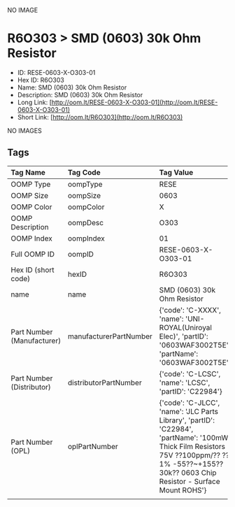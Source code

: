 


  
NO IMAGE  
# R6O303 > SMD (0603) 30k Ohm Resistor

- ID: RESE-0603-X-O303-01
- Hex ID: R6O303
- Name: SMD (0603) 30k Ohm Resistor
- Description: SMD (0603) 30k Ohm Resistor
- Long Link: [http://oom.lt/RESE-0603-X-O303-01](http://oom.lt/RESE-0603-X-O303-01)
- Short Link: [http://oom.lt/R6O303](http://oom.lt/R6O303)
  
NO IMAGES  
## Tags
  

|Tag Name|Tag Code|Tag Value|
| :--- | :--- | :--- |
|OOMP Type|oompType|RESE|
|OOMP Size|oompSize|0603|
|OOMP Color|oompColor|X|
|OOMP Description|oompDesc|O303|
|OOMP Index|oompIndex|01|
|Full OOMP ID|oompID|RESE-0603-X-O303-01|
|Hex ID (short code)|hexID|R6O303|
|name|name|SMD (0603) 30k Ohm Resistor|
|Part Number (Manufacturer)|manufacturerPartNumber|{'code': 'C-XXXX', 'name': 'UNI-ROYAL(Uniroyal Elec)', 'partID': '0603WAF3002T5E', 'partName': '0603WAF3002T5E'}|
|Part Number (Distributor)|distributorPartNumber|{'code': 'C-LCSC', 'name': 'LCSC', 'partID': 'C22984'}|
|Part Number (OPL)|oplPartNumber|{'code': 'C-JLCC', 'name': 'JLC Parts Library', 'partID': 'C22984', 'partName': '100mW Thick Film Resistors 75V ??100ppm/?? ??1% -55??~+155?? 30k?? 0603  Chip Resistor - Surface Mount ROHS'}|
||||

